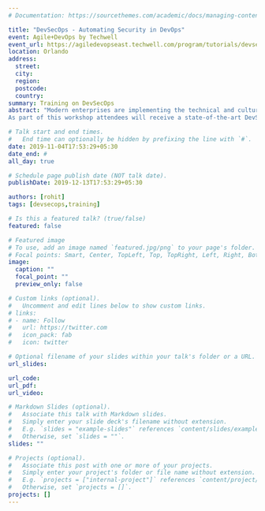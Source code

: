 ```yaml
---
# Documentation: https://sourcethemes.com/academic/docs/managing-content/

title: "DevSecOps - Automating Security in DevOps"
event: Agile+DevOps by Techwell
event_url: https://agiledevopseast.techwell.com/program/tutorials/devsecops-automating-security-devops-agile-devops-east-2019
location: Orlando
address:
  street:
  city:
  region:
  postcode:
  country:
summary: Training on DevSecOps
abstract: "Modern enterprises are implementing the technical and cultural changes required to embrace  DevOps methodology. DevSecOps extends DevOps by introducing security early into the SDLC process, thereby minimizing the security vulnerabilities and enhancing the software security posture. In this workshop, we will show how this can be achieved through a series of live demonstrations and practical examples using open source tools.
As part of this workshop attendees will receive a state-of-the-art DevSecOps tool-chest comprising of various open-source tools and scripts to help the DevOps engineers in automating security within the CI/CD pipeline. While the workshop uses Java/J2EE framework, the workshop is language agnostic and similar tools can be used against other application development frameworks.The workshop will also present various case studies on how critical bugs and security breaches affecting popular software and applications could have been prevented using a simple DevSecOps approach."

# Talk start and end times.
#   End time can optionally be hidden by prefixing the line with `#`.
date: 2019-11-04T17:53:29+05:30
date_end: #
all_day: true

# Schedule page publish date (NOT talk date).
publishDate: 2019-12-13T17:53:29+05:30

authors: [rohit]
tags: [devsecops,training]

# Is this a featured talk? (true/false)
featured: false

# Featured image
# To use, add an image named `featured.jpg/png` to your page's folder. 
# Focal points: Smart, Center, TopLeft, Top, TopRight, Left, Right, BottomLeft, Bottom, BottomRight.
image:
  caption: ""
  focal_point: ""
  preview_only: false

# Custom links (optional).
#   Uncomment and edit lines below to show custom links.
# links:
# - name: Follow
#   url: https://twitter.com
#   icon_pack: fab
#   icon: twitter

# Optional filename of your slides within your talk's folder or a URL.
url_slides:

url_code:
url_pdf:
url_video:

# Markdown Slides (optional).
#   Associate this talk with Markdown slides.
#   Simply enter your slide deck's filename without extension.
#   E.g. `slides = "example-slides"` references `content/slides/example-slides.md`.
#   Otherwise, set `slides = ""`.
slides: ""

# Projects (optional).
#   Associate this post with one or more of your projects.
#   Simply enter your project's folder or file name without extension.
#   E.g. `projects = ["internal-project"]` references `content/project/deep-learning/index.md`.
#   Otherwise, set `projects = []`.
projects: []
---
```

